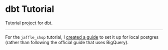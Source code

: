 # dbt Tutorial

Tutorial project for [dbt](https://docs.getdbt.com/).

---

For the `jaffle_shop` tutorial, I [created a guide](https://github.com/pymk/dbt-tutorial/tree/master/jaffle_shop/data) to set it up for local postgres (rather than following the official guide that uses BigQuery).
